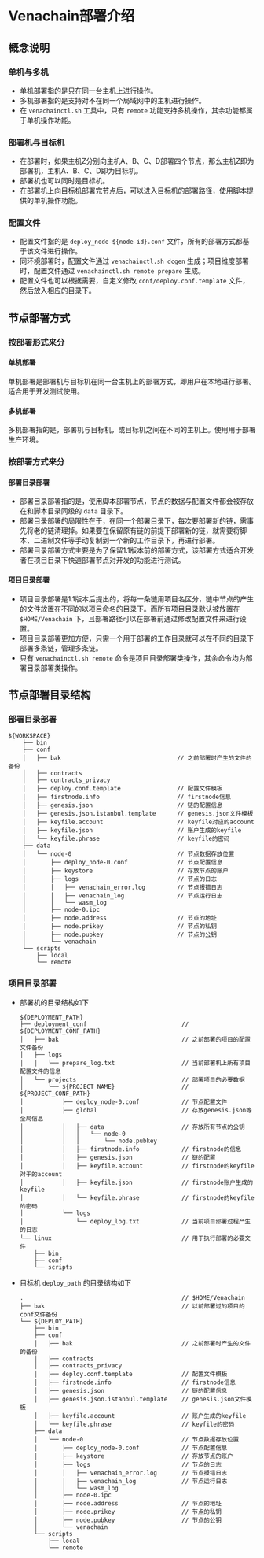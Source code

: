 # Venachain部署介绍

## 概念说明

### 单机与多机

- 单机部署指的是只在同一台主机上进行操作。
- 多机部署指的是支持对不在同一个局域网中的主机进行操作。
- 在 ``venachainctl.sh`` 工具中，只有 ``remote`` 功能支持多机操作，其余功能都属于单机操作功能。

### 部署机与目标机

- 在部署时，如果主机Z分别向主机A、B、C、D部署四个节点，那么主机Z即为部署机，主机A、B、C、D即为目标机。
- 部署机也可以同时是目标机。
- 在部署机上向目标机部署完节点后，可以进入目标机的部署路径，使用脚本提供的单机操作功能。

### 配置文件

- 配置文件指的是 ``deploy_node-${node-id}.conf`` 文件，所有的部署方式都基于该文件进行操作。
- 同环境部署时，配置文件通过 ``venachainctl.sh dcgen`` 生成；项目维度部署时，配置文件通过 ``venachainctl.sh remote prepare`` 生成。
- 配置文件也可以根据需要，自定义修改 ``conf/deploy.conf.template`` 文件，然后放入相应的目录下。

## 节点部署方式

### 按部署形式来分

#### 单机部署

单机部署是部署机与目标机在同一台主机上的部署方式，即用户在本地进行部署。适合用于开发测试使用。

#### 多机部署

多机部署指的是，部署机与目标机，或目标机之间在不同的主机上。使用用于部署生产环境。

### 按部署方式来分

#### 部署目录部署

- 部署目录部署指的是，使用脚本部署节点，节点的数据与配置文件都会被存放在和脚本目录同级的 ``data`` 目录下。
- 部署目录部署的局限性在于，在同一个部署目录下，每次要部署新的链，需事先将老的链清理掉。如果要在保留原有链的前提下部署新的链，就需要将脚本、二进制文件等手动复制到一个新的工作目录下，再进行部署。
- 部署目录部署方式主要是为了保留1.1版本前的部署方式，该部署方式适合开发者在项目目录下快速部署节点对开发的功能进行测试。

#### 项目目录部署

- 项目目录部署是1.1版本后提出的，将每一条链用项目名区分，链中节点的产生的文件放置在不同的以项目命名的目录下。而所有项目目录默认被放置在 ``$HOME/Venachain`` 下，且部署路径可以在部署前通过修改配置文件来进行设置。
- 项目目录部署更加方便，只需一个用于部署的工作目录就可以在不同的目录下部署多条链，管理多条链。
- 只有 ``venachainctl.sh remote`` 命令是项目目录部署类操作，其余命令均为部署目录部署类操作。

## 节点部署目录结构

### 部署目录部署

```console
${WORKSPACE}
    ├── bin
    ├── conf
    │   ├── bak                                 // 之前部署时产生的文件的备份
    │   ├── contracts
    │   ├── contracts_privacy
    │   ├── deploy.conf.template                // 配置文件模板
    │   ├── firstnode.info                      // firstnode信息
    │   ├── genesis.json                        // 链的配置信息
    │   ├── genesis.json.istanbul.template      // genesis.json文件模板
    │   ├── keyfile.account                     // keyfile对应的account
    │   ├── keyfile.json                        // 账户生成的keyfile
    │   └── keyfile.phrase                      // keyfile的密码
    ├── data
    │   └── node-0                              // 节点数据存放位置
    │       ├── deploy_node-0.conf              // 节点配置信息
    │       ├── keystore                        // 存放节点的账户
    │       ├── logs                            // 节点的日志
    │       │   ├── venachain_error.log         // 节点报错日志
    │       │   ├── venachain_log               // 节点运行日志
    │       │   └── wasm_log
    │       ├── node-0.ipc
    │       ├── node.address                    // 节点的地址
    │       ├── node.prikey                     // 节点的私钥
    │       ├── node.pubkey                     // 节点的公钥
    │       └── venachain
    └── scripts
        ├── local
        └── remote
```

### 项目目录部署

- 部署机的目录结构如下

  ```console
  ${DEPLOYMENT_PATH}
  ├── deployment_conf                           // ${DEPLOYMENT_CONF_PATH}
  │   ├── bak                                   // 之前部署的项目的配置文件备份
  │   ├── logs								
  │   │   └── prepare_log.txt                   // 当前部署机上所有项目配置文件的信息
  │   └── projects                              // 部署项目的必要数据
  │       └── ${PROJECT_NAME}                   // ${PROJECT_CONF_PATH}
  │           ├── deploy_node-0.conf            // 节点配置文件
  │           ├── global                        // 存放genesis.json等全局信息
  │           │   ├── data                      // 存放所有节点的公钥
  │           │   │   └── node-0
  │           │   │       └── node.pubkey
  │           │   ├── firstnode.info            // firstnode的信息
  │           │   ├── genesis.json              // 链的配置
  │           │   ├── keyfile.account           // firstnode的keyfile对于的account
  │           │   ├── keyfile.json              // firstnode账户生成的keyfile
  │           │   └── keyfile.phrase            // firstnode的keyfile的密码
  │           └── logs
  │               └── deploy_log.txt            // 当前项目部署过程产生的日志
  └── linux                                     // 用于执行部署的必要文件
      ├── bin
      ├── conf
      └── scripts
  ```

- 目标机 ``deploy_path`` 的目录结构如下

  ```console
  .                                             // $HOME/Venachain
  ├── bak                                       // 以前部署过的项目的conf文件备份
  └── ${DEPLOY_PATH}
      ├── bin
      ├── conf
      │   ├── bak                               // 之前部署时产生的文件的备份
      │   ├── contracts
      │   ├── contracts_privacy
      │   ├── deploy.conf.template              // 配置文件模板
      │   ├── firstnode.info                    // firstnode信息
      │   ├── genesis.json                      // 链的配置信息
      │   ├── genesis.json.istanbul.template    // genesis.json文件模板
      │   ├── keyfile.account                   // 账户生成的keyfile
      │   └── keyfile.phrase                    // keyfile的密码
      ├── data
      │   └── node-0                            // 节点数据存放位置
      │       ├── deploy_node-0.conf            // 节点配置信息
      │       ├── keystore                      // 存放节点的账户
      │       ├── logs                          // 节点的日志
      │       │   ├── venachain_error.log       // 节点报错日志
      │       │   ├── venachain_log             // 节点运行日志
      │       │   └── wasm_log
      │       ├── node-0.ipc
      │       ├── node.address                  // 节点的地址
      │       ├── node.prikey                   // 节点的私钥
      │       ├── node.pubkey                   // 节点的公钥
      │       └── venachain
      └── scripts
          ├── local
          └── remote
  ```

